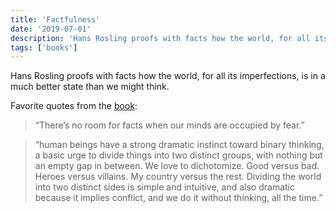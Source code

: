 ```yaml
---
title: 'Factfulness'
date: '2019-07-01'
description: 'Hans Rosling proofs with facts how the world, for all its imperfections, is in a much better state than we might think.'
tags: ['books']
---
```


Hans Rosling proofs with facts how the world, for all its imperfections, is in a much better state than we might think.

Favorite quotes from the [book](https://amzn.eu/8IgHJXv):

> “There’s no room for facts when our minds are occupied by fear.”

> “human beings have a strong dramatic instinct toward binary thinking, a basic urge to divide things into two distinct groups, with nothing but an empty gap in between. We love to dichotomize. Good versus bad. Heroes versus villains. My country versus the rest. Dividing the world into two distinct sides is simple and intuitive, and also dramatic because it implies conflict, and we do it without thinking, all the time.”
